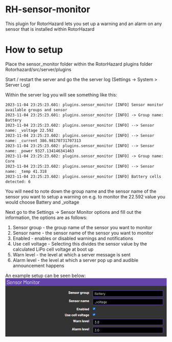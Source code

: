 # RH-sensor-monitor
This plugin for RotorHazard lets you set up a warning and an alarm on any sensor that is installed within RotorHazard

# How to setup
Place the sensor_monitor folder within the RotorHazard plugins folder Rotorhazard/src/server/plugins

Start / restart the server and go the the server log (Settings -> System > Server Log)

Within the server log you will see something like this:
```
2023-11-04 23:25:23.601: plugins.sensor_monitor [INFO] Sensor monitor available groups and sensor
2023-11-04 23:25:23.601: plugins.sensor_monitor [INFO] -> Group name: Battery
2023-11-04 23:25:23.602: plugins.sensor_monitor [INFO] --> Sensor name: _voltage 22.592
2023-11-04 23:25:23.602: plugins.sensor_monitor [INFO] --> Sensor name: _current 386.98170731707313
2023-11-04 23:25:23.602: plugins.sensor_monitor [INFO] --> Sensor name: _power 9327.134146341463
2023-11-04 23:25:23.602: plugins.sensor_monitor [INFO] -> Group name: Core
2023-11-04 23:25:23.602: plugins.sensor_monitor [INFO] --> Sensor name: _temp 41.318
2023-11-04 23:25:23.602: plugins.sensor_monitor [INFO] Battery cells detected: 6
```

You will need to note down the group name and the sensor name of the sensor you want to setup a warning on e.g. to monitor the 22.592 value you would choose Battery and _voltage

Next go to the Settings -> Sensor Monitor options and fill out the information, the options are as follows:
1. Sensor group - the group name of the sensor you want to monitor
2. Sensor name - the sensor name of the sensor you want to monitor
3. Enabled - enables or disabled warnings and notifications
4. Use cell voltage - Selecting this divides the sensor value by the calculated LiPo cell voltage at boot up
5. Warn level - the level at which a server message is sent
6. Alarm level - the level at which a server pop up and audible announcement happens

An example setup can be seen below:
![example setup](./img/example_setup.png)
